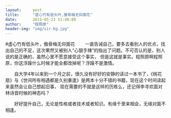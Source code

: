 ```yaml
---
layout:     post
title:      "虚心竹有低头叶,傲骨梅无仰面花"
date:       2015-05-23 11:40:00
author:     "程照原"
header-img: "img/sir-bg.jpg"
---
```

#虚心竹有低头叶，傲骨梅无仰面花
　　一直告诫自己，要多去看别人的优点，找出自己的不足，这次果然又被别人“心狠手辣”的指出了问题。不可否认的是，别人说的是正确的，虽然心里不愿意接受这个事实，
但是这就是事实。程照原啊程照原，你这浮躁什么时候才能全都改掉呢？浮躁不是激情。

　　自大学4年以来到一个月之前，很久没有好好的安静的读过一本书了，《桃花扇》与《世间所有相遇都是久别重逢》是两本十分不错的书籍，现在这个时间读起来虽然会让自己想起旧事，
现在需要的不就是这样的历练么，还记得李寻欢面对林诗音时候的神态吗？

　　好好提升自己，无论是性格或者技术或者知识。有缘千里来相会，无缘对面不相逢。



